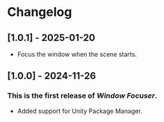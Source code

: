 ﻿# Changelog

## [1.0.1] - 2025-01-20
- Focus the window when the scene starts.

 
## [1.0.0] - 2024-11-26
### This is the first release of *Window Focuser*.
- Added support for Unity Package Manager.
